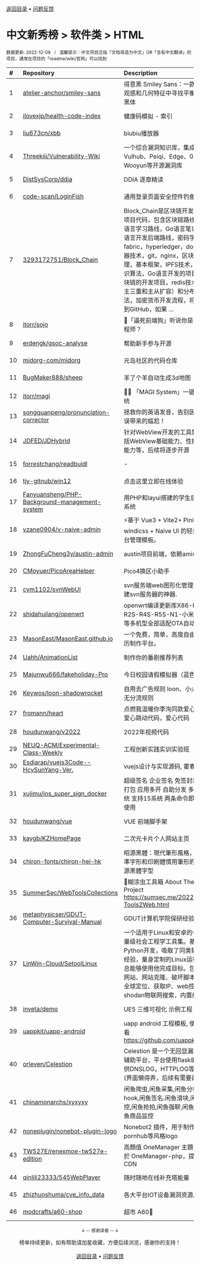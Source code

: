 <a href="https://github.com/GrowingGit/GitHub-Chinese-Top-Charts#github中文排行榜">返回目录</a> • <a href="/content/docs/feedback.md">问题反馈</a>

# 中文新秀榜 > 软件类 > HTML
<sub>数据更新: 2022-12-09&nbsp;&nbsp;&nbsp;/&nbsp;&nbsp;&nbsp;温馨提示：中文项目泛指「文档母语为中文」OR「含有中文翻译」的项目，通常在项目的「readme/wiki/官网」可以找到</sub>

|#|Repository|Description|Stars|Updated|Created|
|:-|:-|:-|:-|:-|:-|
|1|[atelier-anchor/smiley-sans](https://github.com/atelier-anchor/smiley-sans)|得意黑 Smiley Sans：一款在人文观感和几何特征中寻找平衡的中文黑体|8571|2022-11-28|2022-11-11|
|2|[ilovexjp/health-code-index](https://github.com/ilovexjp/health-code-index)|健康码模拟 - 索引|2050|2022-11-09|2022-10-25|
|3|[liu673cn/xbb](https://github.com/liu673cn/xbb)|biubiu播放器|804|2022-08-19|2022-05-10|
|4|[Threekiii/Vulnerability-Wiki](https://github.com/Threekiii/Vulnerability-Wiki)|一个综合漏洞知识库，集成了Vulhub、Peiqi、Edge、0sec、Wooyun等开源漏洞库|333|2022-07-22|2022-04-29|
|5|[DistSysCorp/ddia](https://github.com/DistSysCorp/ddia)|DDIA 逐章精读|180|2022-11-26|2022-02-16|
|6|[code-scan/LoginFish](https://github.com/code-scan/LoginFish)|通用登录页面安全控件钓鱼|155|2022-06-30|2022-06-28|
|7|[3293172751/Block_Chain](https://github.com/3293172751/Block_Chain)|Block_Chain是区块链开发笔记和项目代码，包含区块链路线，Go语言学习路线，Go语言笔记，Go语言开发后端路线，密码学原理，fabric，hyperledger，docker容器技术，git，nginx，区块链原理，基本框架，IPFS技术，pbft共识算法，Go语言开发的项目，区块链的开发项目，redis技术（三主三重和主从扩容）和分布式算法，加密货币开发流程，将其上传到GitHub，如果 ...|137|2022-08-06|2022-01-04|
|8|[itorr/sojo](https://github.com/itorr/sojo)|💊「逼死前端狗」听说你是前端工程师？|130|2022-11-09|2022-08-31|
|9|[erdengk/gsoc-analyse](https://github.com/erdengk/gsoc-analyse)|帮助新手参与开源|116|2022-06-15|2022-01-10|
|10|[midorg-com/midorg](https://github.com/midorg-com/midorg)|元岛社区的代码仓库|115|2022-11-07|2022-06-04|
|11|[BugMaker888/sheep](https://github.com/BugMaker888/sheep)|羊了个羊自动生成3d地图|77|2022-11-06|2022-09-30|
|12|[itorr/magi](https://github.com/itorr/magi)|👩🏼 「MAGI System」一键决议系统|70|2022-07-16|2022-06-08|
|13|[songquanpeng/pronunciation-corrector](https://github.com/songquanpeng/pronunciation-corrector)|拯救你的英语发音，告别因发音错误带来的尴尬！|69|2022-06-17|2022-02-16|
|14|[JDFED/JDHybrid](https://github.com/JDFED/JDHybrid)|针对WebView开发的工具集，包括WebView基础能力、性能优化能力等，后续将逐步开源|66|2022-12-02|2022-11-04|
|15|[forrestchang/readbuidl](https://github.com/forrestchang/readbuidl)|-|66|2022-08-09|2022-06-15|
|16|[tjy-gitnub/win12](https://github.com/tjy-gitnub/win12)|点击这里立即在线体验|63|2022-11-27|2022-08-31|
|17|[Fanyuansheng/PHP-Background-management-system](https://github.com/Fanyuansheng/PHP-Background-management-system)|用PHP和layui搭建的学生后台管理系统|62|2022-11-26|2022-07-16|
|18|[vzane0904/v-naive-admin](https://github.com/vzane0904/v-naive-admin)|⚡️基于 Vue3 + Vite2+ Pinia + ts + windicss +  Naive UI 的轻量级后台管理模板。|61|2022-10-08|2022-08-28|
|19|[ZhongFuCheng3y/austin-admin](https://github.com/ZhongFuCheng3y/austin-admin)|austin项目前端，依赖amis|61|2022-12-08|2022-01-22|
|20|[CMoyuer/PicoAreaHelper](https://github.com/CMoyuer/PicoAreaHelper)|Pico4换区小助手|57|2022-11-19|2022-10-14|
|21|[cym1102/svnWebUI](https://github.com/cym1102/svnWebUI)|svn服务端web图形化管理系统, 搭建svn服务器的神器.|57|2022-11-27|2021-12-15|
|22|[shidahuilang/openwrt](https://github.com/shidahuilang/openwrt)|openwrt编译更新库X86-R2C-R2S-R4S-R5S-N1-小米MI系列等多机型全部适配OTA自动升级|53|2022-12-08|2022-03-12|
|23|[MasonEast/MasonEast.github.io](https://github.com/MasonEast/MasonEast.github.io)|一个免费，简单，高度自由化的简历制作平台。|40|2022-09-23|2022-07-28|
|24|[Uahh/AnimationList](https://github.com/Uahh/AnimationList)|制作你的番剧推荐列表|40|2022-10-16|2022-07-19|
|25|[Majunwu666/fakeholiday-Pro](https://github.com/Majunwu666/fakeholiday-Pro)|今日校园请假模拟器（蓝色版）|39|2022-10-24|2022-09-17|
|26|[Keywos/loon-shadowrocket](https://github.com/Keywos/loon-shadowrocket)|自用去广告规则 loon、小火箭，无分流规则|38|2022-07-25|2022-04-27|
|27|[fromann/heart](https://github.com/fromann/heart)|点燃我温暖你李洵同款爱心代码，爱心跳动代码，爱心代码|34|2022-11-10|2022-11-08|
|28|[houdunwang/v2022](https://github.com/houdunwang/v2022)|2022年视频代码|34|2022-11-19|2022-01-23|
|29|[NEUQ-ACM/Experimental-Class-Weekly](https://github.com/NEUQ-ACM/Experimental-Class-Weekly)|工程创新实践实训实验班|33|2022-07-12|2021-12-29|
|30|[Esdiarap/vuejs3Code--HcySunYang-Ver.](https://github.com/Esdiarap/vuejs3Code--HcySunYang-Ver.)|vuejs设计与实现源码, 霍春阳版|32|2022-08-18|2022-04-04|
|31|[xujimu/ios_super_sign_docker](https://github.com/xujimu/ios_super_sign_docker)|超级签名 企业签名 免签封装 app打包 应用多开 自助分发 多合一系统 支持15系统 两条命令即可安装使用|30|2022-06-26|2022-03-10|
|32|[houdunwang/vue](https://github.com/houdunwang/vue)|VUE 前端脚手架|30|2022-07-28|2021-12-17|
|33|[kaygb/KZHomePage](https://github.com/kaygb/KZHomePage)|二次元卡片个人网站主页|29|2022-09-18|2022-03-29|
|34|[chiron-fonts/chiron-hei-hk](https://github.com/chiron-fonts/chiron-hei-hk)|昭源黑體：現代筆形風格，平衡標準字形和印刷體慣用筆形的免費開源黑體字型|29|2022-08-03|2022-03-16|
|35|[SummerSec/WebToolsCollections](https://github.com/SummerSec/WebToolsCollections)|🐛糊涂虫工具箱 About The Project https://sumsec.me/2022/Hack-Tools2Web.html|29|2022-06-12|2022-02-26|
|36|[metaphysicser/GDUT-Computer-Survival-Manual](https://github.com/metaphysicser/GDUT-Computer-Survival-Manual)|GDUT计算机学院保研经验贴|28|2022-10-30|2022-09-10|
|37|[LinWin-Cloud/SetoolLinux](https://github.com/LinWin-Cloud/SetoolLinux)|一个适用于Linux和安卓的个人轻量级社会工程学工具集。基于Python开发，吸取了同类软件的经验，量身定制的Linux运行，你总能够使用他完成目标。包括钓鱼网站、网站克隆、破坏脚本攻击、全球定位、获取IP、web控制台、shodan物联网搜索，内置终端。|23|2022-10-15|2022-03-26|
|38|[inveta/demo](https://github.com/inveta/demo)|UE5 三维可视化 示例工程|22|2022-11-15|2022-08-11|
|39|[uappkit/uapp-android](https://github.com/uappkit/uapp-android)|uapp android 工程模板, 使用详情看 https://github.com/uappkit/uapp|22|2022-11-05|2022-02-15|
|40|[orleven/Celestion](https://github.com/orleven/Celestion)|Celestion 是一个无回显漏洞测试辅助平台，平台使用flask编写，提供DNSLOG，HTTPLOG等功能。 (界面懒得弄，后续有需要再说)。|22|2022-10-15|2022-01-07|
|41|[chinamonarchs/xyxyxy](https://github.com/chinamonarchs/xyxyxy)|闲鱼爬虫,闲鱼采集,闲鱼分析.闲鱼hook,闲鱼签名.闲鱼滑块,闲鱼风控,闲鱼抢拍,闲鱼强聊,闲鱼秒拍,闲鱼商品监控|21|2022-10-15|2022-08-13|
|42|[noneplugin/nonebot-plugin-logo](https://github.com/noneplugin/nonebot-plugin-logo)|Nonebot2 插件，用于制作pornhub等风格logo|21|2022-10-29|2021-12-23|
|43|[TW527E/renexmoe-tw527e-edition](https://github.com/TW527E/renexmoe-tw527e-edition)|高顏值 OneManager 主題，作用於 OneManager-php，提供多種CDN|20|2022-07-01|2022-04-24|
|44|[qinlili23333/545WebPlayer](https://github.com/qinlili23333/545WebPlayer)|随时随地在线补充塔能量|19|2022-07-09|2022-03-25|
|45|[zhizhuoshuma/cve_info_data](https://github.com/zhizhuoshuma/cve_info_data)|各大平台IOT设备漏洞资源库|18|2022-07-30|2022-02-15|
|46|[modcrafts/a60-shop](https://github.com/modcrafts/a60-shop)|超市 A60🥵|16|2022-08-01|2022-05-05|

<div align="center">
    <p><sub>↓ -- 感谢读者 -- ↓</sub></p>
    榜单持续更新，如有帮助请加星收藏，方便后续浏览，感谢你的支持！
</div>

<br/>

<div align="center"><a href="https://github.com/GrowingGit/GitHub-Chinese-Top-Charts#github中文排行榜">返回目录</a> • <a href="/content/docs/feedback.md">问题反馈</a></div>
